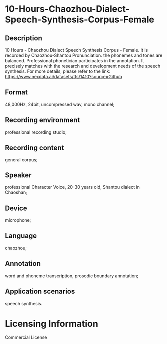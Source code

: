 # 10-Hours-Chaozhou-Dialect-Speech-Synthesis-Corpus-Female

## Description
10 Hours - Chaozhou Dialect Speech Synthesis Corpus - Female. It is recorded by Chaozhou-Shantou Pronunciation. the phonemes and tones are balanced. Professional phonetician participates in the annotation. It precisely matches with the research and development needs of the speech synthesis.
For more details, please refer to the link: https://www.nexdata.ai/datasets/tts/1410?source=Github


## Format
48,000Hz, 24bit, uncompressed wav, mono channel;
## Recording environment
professional recording studio;
## Recording content
general corpus;
## Speaker
professional Character Voice, 20-30 years old, Shantou dialect in Chaoshan;
## Device
microphone;
## Language
chaozhou;
## Annotation
word and phoneme transcription, prosodic boundary annotation;
## Application scenarios
speech synthesis.
# Licensing Information
Commercial License
